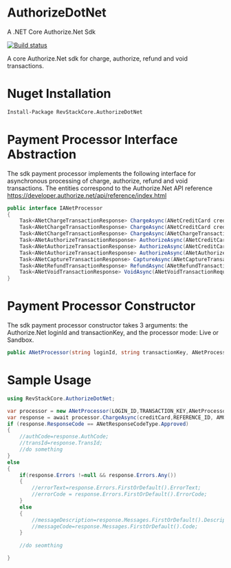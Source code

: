 # AuthorizeDotNet
A .NET Core Authorize.Net Sdk

[![Build status](https://ci.appveyor.com/api/projects/status/py61ohca5g3ffoeh?svg=true)](https://ci.appveyor.com/project/tachyon1337/authorizedotnet-tuwwq)

A core Authorize.Net sdk for charge, authorize, refund and void transactions.

# Nuget Installation

``` bash
Install-Package RevStackCore.AuthorizeDotNet

```

# Payment Processor Interface Abstraction

The sdk payment processor implements the following interface for asynchronous processing of charge, authorize, refund and void transactions. The entities 
correspond to the Authorize.Net API reference https://developer.authorize.net/api/reference/index.html

```cs
public interface IANetProcessor
{
    Task<ANetChargeTransactionResponse> ChargeAsync(ANetCreditCard creditCard, string refId, decimal amount);
    Task<ANetChargeTransactionResponse> ChargeAsync(ANetCreditCard creditCard, ANetBillTo billing, string refId,  decimal amount);
    Task<ANetChargeTransactionResponse> ChargeAsync(ANetChargeTransactionRequest request, string refId);
    Task<ANetAuthorizeTransactionResponse> AuthorizeAsync(ANetCreditCard creditCard, string refId, decimal amount);
    Task<ANetAuthorizeTransactionResponse> AuthorizeAsync(ANetCreditCard creditCard, ANetBillTo billing, string refId, decimal amount);
    Task<ANetAuthorizeTransactionResponse> AuthorizeAsync(ANetAuthorizeTransactionRequest request, string refId);
    Task<ANetCaptureTransactionResponse> CaptureAsync(ANetCaptureTransactionRequest request, string refId);
    Task<ANetRefundTransactionResponse> RefundAsync(ANetRefundTransactionRequest request, string refId);
    Task<ANetVoidTransactionResponse> VoidAsync(ANetVoidTransactionRequest request, string refId);
}

```

# Payment Processor Constructor

The sdk payment processor constructor takes 3 arguments: the Authorize.Net loginId and transactionKey, and the processor mode: Live or Sandbox.

```cs
public ANetProcessor(string loginId, string transactionKey, ANetProcessorModeType mode)

```

# Sample Usage

```cs
using RevStackCore.AuthorizeDotNet;

var processor = new ANetProcessor(LOGIN_ID,TRANSACTION_KEY,ANetProcessorModeType.Sandbox)
var response = await processor.ChargeAsync(creditCard,REFERENCE_ID, AMOUNT);
if (response.ResponseCode == ANetResponseCodeType.Approved)
{
    //authCode=response.AuthCode;
    //transId=response.TransId;
    //do something
}
else
{
    if(response.Errors !=null && response.Errors.Any())
    {
        //errorText=response.Errors.FirstOrDefault().ErrorText;
        //errorCode = response.Errors.FirstOrDefault().ErrorCode;
    }
    else
    {
        //messageDescription=response.Messages.FirstOrDefault().Description;
        //messageCode=response.Messages.FirstOrDefault().Code;
    }
    
    //do seomthing

}

```